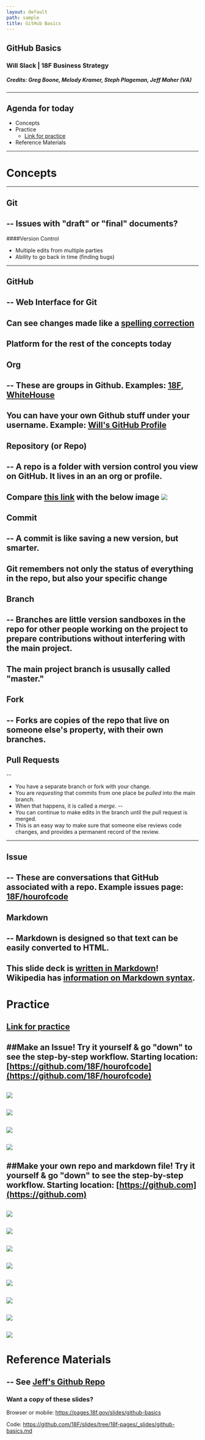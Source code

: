 ```yaml
---
layout: default
path: sample
title: GitHub Basics
---
```

## GitHub Basics
### Will Slack | 18F Business Strategy
##### Credits: Greg Boone, Melody Kramer, Steph Plageman, Jeff Maher (VA)
---
## Agenda for today
* Concepts
* Practice
   * [Link for practice](https://pages.18f.gov/hourofcode/)
* Reference Materials
---
# Concepts
---
## Git
--
Issues with "draft" or "final" documents?
--
####Version Control

* Multiple edits from multiple parties
* Ability to go back in time (finding bugs)
---
## GitHub
--
Web Interface for Git
--
Can see changes made like a [spelling correction](https://github.com/18F/18f.gsa.gov/commit/2df683fe1ef04f89ee77672d85ec35a11fec96d3)
--
Platform for the rest of the concepts today
---
## Org
--
These are groups in Github. Examples: [18F](github.com/18F), [WhiteHouse](github.com/whitehouse)
--
You can have your own Github stuff under your username. Example: [Will's GitHub Profile](https://github.com/wslack?tab=repositories)
---
## Repository (or Repo)
--
A repo is a folder with version control you view on GitHub. It lives in an an org or profile.
--
Compare [this link](https://github.com/18F/18f.gsa.gov) with the below image
![](https://18f.gsa.gov/assets/blog/github-tutorial/w_screenshot2.png)
---
## Commit
--
A commit is like saving a new version, but smarter.
--
Git remembers not only the status of everything in the repo, but also your specific change
---
## Branch
--
Branches are little version sandboxes in the repo for other people working on the project to prepare contributions without interfering with the main project.
--
The main project branch is ususally called "master."
---
## Fork
--
Forks are copies of the repo that live on someone else's property, with their own branches.
---
## Pull Requests
--
* You have a separate branch or fork with your change.
* You are *requesting* that commits from one place be *pulled* into the main branch.
* When that happens, it is called a *merge*.
--
* You can continue to make edits in the branch until the pull request is merged.
* This is an easy way to make sure that someone else reviews code changes, and provides a permanent record of the review.
---
## Issue
--
These are conversations that GitHub associated with a repo.
Example issues page: [18F/hourofcode](https://github.com/18F/hourofcode/issues)
---
## Markdown
--
Markdown is designed so that text can be easily converted to HTML.
--
This slide deck is [written in Markdown](https://github.com/18F/slides/edit/18f-pages/_slides/github-basics.md)!
Wikipedia has [information on Markdown syntax](https://en.wikipedia.org/wiki/Markdown#Example).
---
# Practice
[Link for practice](https://pages.18f.gov/hourofcode/)
---
##Make an Issue!
Try it yourself & go "down" to see the step-by-step workflow.
Starting location: [https://github.com/18F/hourofcode](https://github.com/18F/hourofcode)
--
![](https://raw.githubusercontent.com/18F/slides/18f-pages/assets/img/GitHub%20Training/Issue1.png)
--
![](https://raw.githubusercontent.com/18F/slides/18f-pages/assets/img/GitHub%20Training/Issue2.png)
--
![](https://raw.githubusercontent.com/18F/slides/18f-pages/assets/img/GitHub%20Training/Issue3.png)
--
![](https://raw.githubusercontent.com/18F/slides/18f-pages/assets/img/GitHub%20Training/Issue4.png)
---
##Make your own repo and markdown file!
Try it yourself & go "down" to see the step-by-step workflow.
Starting location: [https://github.com](https://github.com)
--
![](https://raw.githubusercontent.com/18F/slides/18f-pages/assets/img/GitHub%20Training/Make1.png)
--
![](https://raw.githubusercontent.com/18F/slides/18f-pages/assets/img/GitHub%20Training/Make2.png)
--
![](https://raw.githubusercontent.com/18F/slides/18f-pages/assets/img/GitHub%20Training/Make3.png)
--
![](https://raw.githubusercontent.com/18F/slides/18f-pages/assets/img/GitHub%20Training/Make4.png)
--
![](https://raw.githubusercontent.com/18F/slides/18f-pages/assets/img/GitHub%20Training/Make5.png)
--
![](https://raw.githubusercontent.com/18F/slides/18f-pages/assets/img/GitHub%20Training/Make6.png)
--
![](https://raw.githubusercontent.com/18F/slides/18f-pages/assets/img/GitHub%20Training/Make7.png)
--
![](https://raw.githubusercontent.com/18F/slides/18f-pages/assets/img/GitHub%20Training/Make8.png)
---
# Reference Materials
--
See [Jeff's Github Repo](https://github.com/plusjeff/github-trainings#reference-materials)
---
### Want a copy of these slides?

Browser or mobile:
https://pages.18f.gov/slides/github-basics

Code:
https://github.com/18F/slides/tree/18f-pages/_slides/github-basics.md

